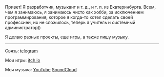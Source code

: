 Привет! Я разработчик, музыкант и т. д., и т. п. из Екатеринбурга.
Всем, чем я занимаюсь, я занимаюсь чисто как хобби, за исключением программирования, которое я когда-то хотел сделать своей профессией, но не сложилось, теперь я учитель и системный администратор))

Я делаю разные проекты, еще игры, а также пишу музыку.

<hr>

Связь: <a href="https://t.me/Shizz0id">telegram</a> 

Мои игры: <a href="https://shizzaho.itch.io/">itch.io</a>

Моя музыка: <a href="https://www.youtube.com/@Shimuzzi">YouTube</a> <a href="https://soundcloud.com/shimuzzi">SoundCloud</a>
